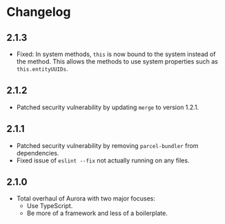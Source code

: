 # Changelog

## 2.1.3
- Fixed: In system methods, `this` is now bound to the system instead of the method. This allows the methods to use system properties such as `this.entityUUIDs`.

## 2.1.2
- Patched security vulnerability by updating `merge` to version 1.2.1.

## 2.1.1
- Patched security vulnerability by removing `parcel-bundler` from dependencies.
- Fixed issue of `eslint --fix` not actually running on any files.

## 2.1.0
- Total overhaul of Aurora with two major focuses:
    - Use TypeScript.
    - Be more of a framework and less of a boilerplate.

